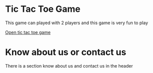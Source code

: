 # Tic Tac Toe Game
This game can played with 2 players and this game is very fun to play

[Open tic tac toe game](http://muhammedraiyaan2.github.io/tic-tac-toe)
# Know about us or contact us
There is a section know about us and contact us in the header